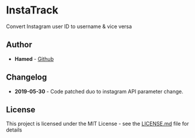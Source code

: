 # InstaTrack
Convert Instagram user ID to username &amp; vice versa
## Author
* **Hamed** - [Github](https://github.com/Snbig)

## Changelog


- **2019-05-30** - Code patched duo to instagram API parameter change.

## License

This project is licensed under the MIT License - see the [LICENSE.md](LICENSE) file for details
